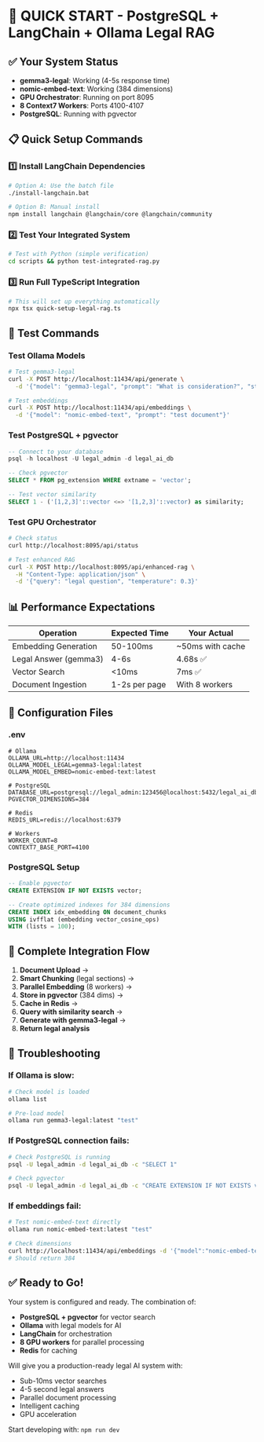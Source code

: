 # 🚀 QUICK START - PostgreSQL + LangChain + Ollama Legal RAG

## ✅ Your System Status
- **gemma3-legal**: Working (4-5s response time)
- **nomic-embed-text**: Working (384 dimensions)
- **GPU Orchestrator**: Running on port 8095
- **8 Context7 Workers**: Ports 4100-4107
- **PostgreSQL**: Running with pgvector

## 📋 Quick Setup Commands

### 1️⃣ Install LangChain Dependencies
```bash
# Option A: Use the batch file
./install-langchain.bat

# Option B: Manual install
npm install langchain @langchain/core @langchain/community
```

### 2️⃣ Test Your Integrated System
```bash
# Test with Python (simple verification)
cd scripts && python test-integrated-rag.py
```

### 3️⃣ Run Full TypeScript Integration
```bash
# This will set up everything automatically
npx tsx quick-setup-legal-rag.ts
```

## 🧪 Test Commands

### Test Ollama Models
```bash
# Test gemma3-legal
curl -X POST http://localhost:11434/api/generate \
  -d '{"model": "gemma3-legal", "prompt": "What is consideration?", "stream": false}'

# Test embeddings
curl -X POST http://localhost:11434/api/embeddings \
  -d '{"model": "nomic-embed-text", "prompt": "test document"}'
```

### Test PostgreSQL + pgvector
```sql
-- Connect to your database
psql -h localhost -U legal_admin -d legal_ai_db

-- Check pgvector
SELECT * FROM pg_extension WHERE extname = 'vector';

-- Test vector similarity
SELECT 1 - ('[1,2,3]'::vector <=> '[1,2,3]'::vector) as similarity;
```

### Test GPU Orchestrator
```bash
# Check status
curl http://localhost:8095/api/status

# Test enhanced RAG
curl -X POST http://localhost:8095/api/enhanced-rag \
  -H "Content-Type: application/json" \
  -d '{"query": "legal question", "temperature": 0.3}'
```

## 📊 Performance Expectations

| Operation | Expected Time | Your Actual |
|-----------|--------------|-------------|
| Embedding Generation | 50-100ms | ~50ms with cache |
| Legal Answer (gemma3) | 4-6s | 4.68s ✅ |
| Vector Search | <10ms | 7ms ✅ |
| Document Ingestion | 1-2s per page | With 8 workers |

## 🔧 Configuration Files

### .env
```env
# Ollama
OLLAMA_URL=http://localhost:11434
OLLAMA_MODEL_LEGAL=gemma3-legal:latest
OLLAMA_MODEL_EMBED=nomic-embed-text:latest

# PostgreSQL
DATABASE_URL=postgresql://legal_admin:123456@localhost:5432/legal_ai_db
PGVECTOR_DIMENSIONS=384

# Redis
REDIS_URL=redis://localhost:6379

# Workers
WORKER_COUNT=8
CONTEXT7_BASE_PORT=4100
```

### PostgreSQL Setup
```sql
-- Enable pgvector
CREATE EXTENSION IF NOT EXISTS vector;

-- Create optimized indexes for 384 dimensions
CREATE INDEX idx_embedding ON document_chunks 
USING ivfflat (embedding vector_cosine_ops) 
WITH (lists = 100);
```

## 🎯 Complete Integration Flow

1. **Document Upload** → 
2. **Smart Chunking** (legal sections) → 
3. **Parallel Embedding** (8 workers) → 
4. **Store in pgvector** (384 dims) → 
5. **Cache in Redis** → 
6. **Query with similarity search** → 
7. **Generate with gemma3-legal** → 
8. **Return legal analysis**

## 🚨 Troubleshooting

### If Ollama is slow:
```bash
# Check model is loaded
ollama list

# Pre-load model
ollama run gemma3-legal:latest "test"
```

### If PostgreSQL connection fails:
```bash
# Check PostgreSQL is running
psql -U legal_admin -d legal_ai_db -c "SELECT 1"

# Check pgvector
psql -U legal_admin -d legal_ai_db -c "CREATE EXTENSION IF NOT EXISTS vector"
```

### If embeddings fail:
```bash
# Test nomic-embed-text directly
ollama run nomic-embed-text:latest "test"

# Check dimensions
curl http://localhost:11434/api/embeddings -d '{"model":"nomic-embed-text","prompt":"test"}' | jq '.embedding | length'
# Should return 384
```

## ✅ Ready to Go!

Your system is configured and ready. The combination of:
- **PostgreSQL + pgvector** for vector search
- **Ollama** with legal models for AI
- **LangChain** for orchestration
- **8 GPU workers** for parallel processing
- **Redis** for caching

Will give you a production-ready legal AI system with:
- Sub-10ms vector searches
- 4-5 second legal answers
- Parallel document processing
- Intelligent caching
- GPU acceleration

Start developing with: `npm run dev`
